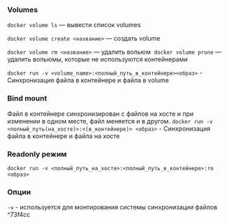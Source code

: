 ### Volumes
`docker volume ls` — вывести список volumes

`docker volume create <название>` — создать volume 

`docker volume rm <название>` — удалить вольюм 
`docker volume prune` — удалить вольюмы, которые не используются контейнерами

`docker run -v <volume_name>:<полный_путь_в_контейнере><образ>` - Синхронизация файла в контейнере и файла в volume

### Bind mount
Файл в контейнере синхронизирован с файлов на хосте и при изменении в одном месте, файл меняется и в другом.
`docker run -v <полный_путь(на_хосте)>:<(в_контейнере)> <образ>` - Синхронизация файла в контейнере и файла на хосте
### Readonly режим
`docker run -v <полный_путь_на_хосте>:<полный_путь_в_контейнере>:ro <образ>`

### Опции
`-v` - используется для монтирования системы синхронизации файлов ^73f4cc